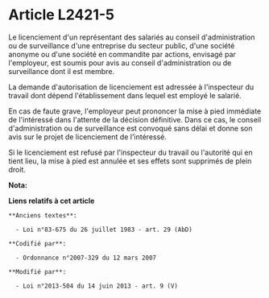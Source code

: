 # Article L2421-5

Le licenciement d'un représentant des salariés au conseil d'administration ou de surveillance d'une entreprise du secteur
public, d'une société anonyme ou d'une société en commandite par actions, envisagé par l'employeur, est soumis pour avis au
conseil d'administration ou de surveillance dont il est membre. 

La demande d'autorisation de licenciement est adressée à l'inspecteur du travail dont dépend l'établissement dans lequel est
employé le salarié. 

En cas de faute grave, l'employeur peut prononcer la mise à pied immédiate de l'intéressé dans l'attente de la décision
définitive. Dans ce cas, le conseil d'administration ou de surveillance est convoqué sans délai et donne son avis sur le
projet de licenciement de l'intéressé. 

Si le licenciement est refusé par l'inspecteur du travail ou l'autorité qui en tient lieu, la mise à pied est annulée et ses
effets sont supprimés de plein droit.

**Nota:**



**Liens relatifs à cet article**

	**Anciens textes**:

	  - Loi n°83-675 du 26 juillet 1983 - art. 29 (AbD)

	**Codifié par**:

	  - Ordonnance n°2007-329 du 12 mars 2007

	**Modifié par**:

	  - Loi n°2013-504 du 14 juin 2013 - art. 9 (V)
